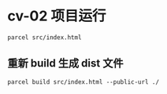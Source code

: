 # cv-02 项目运行

```
parcel src/index.html
```

## 重新 build 生成 dist 文件
```
parcel build src/index.html --public-url ./
```